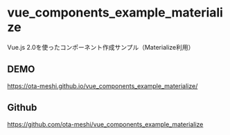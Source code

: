 # vue_components_example_materialize
Vue.js 2.0を使ったコンポーネント作成サンプル（Materialize利用）


## DEMO
https://ota-meshi.github.io/vue_components_example_materialize/

## Github
https://github.com/ota-meshi/vue_components_example_materialize
